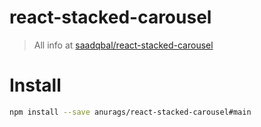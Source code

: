 # react-stacked-carousel

> All info at [saadqbal/react-stacked-carousel](https://github.com/saadqbal/react-stacked-carousel)

# Install

```bash
npm install --save anurags/react-stacked-carousel#main
```


